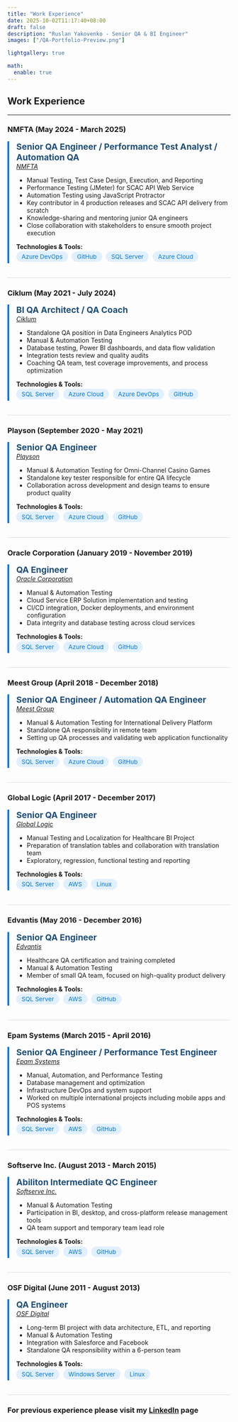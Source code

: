 ```yaml
---
title: "Work Experience"
date: 2025-10-02T11:17:40+08:00
draft: false
description: "Ruslan Yakovenko - Senior QA & BI Engineer"
images: ["/QA-Portfolio-Preview.png"]

lightgallery: true

math:
  enable: true
---
```


<style>
/* General job section styling */
.job-section {
    border-left: 4px solid #0078d4;
    padding-left: 1rem;
    margin-bottom: 2rem;
    transition: all 0.3s ease;
}
.job-section:hover {
    background-color: #f5faff;
    border-left-color: #1f4e79;
}

/* Job title styling */
.job-title {
    font-weight: 700;
    color: #1f4e79;
    font-size: 1.2rem;
    margin-bottom: 0.2rem;
}

/* Company link and date styling */
.company-date {
    font-style: italic;
    color: #555;
    margin-bottom: 0.5rem;
}

/* Skill badges */
.skill-badge {
    display: inline-block;
    background-color: #e1f0ff;
    color: #0078d4;
    border-radius: 12px;
    padding: 0.25rem 0.75rem;
    margin: 0.15rem 0.3rem 0.15rem 0;
    font-size: 0.85rem;
}

/* Divider between experiences */
.divider {
    border-top: 1px solid #ddd;
    margin: 1.5rem 0;
}
</style>

## **Work Experience** ##

---

### NMFTA (May 2024 - March 2025) ###
<div class="job-section">
<span class="job-title">Senior QA Engineer / Performance Test Analyst / Automation QA</span>
<div class="company-date"><a href="https://www.nmfta.org/" target="_blank">NMFTA</a></div>

- Manual Testing, Test Case Design, Execution, and Reporting  
- Performance Testing (JMeter) for SCAC API Web Service  
- Automation Testing using JavaScript Protractor  
- Key contributor in 4 production releases and SCAC API delivery from scratch  
- Knowledge-sharing and mentoring junior QA engineers  
- Close collaboration with stakeholders to ensure smooth project execution  

**Technologies & Tools:**  
<span class="skill-badge">Azure DevOps</span>
<span class="skill-badge">GitHub</span>
<span class="skill-badge">SQL Server</span>
<span class="skill-badge">Azure Cloud</span>
</div>

<div class="divider"></div>

### Ciklum (May 2021 - July 2024) ###
<div class="job-section">
<span class="job-title">BI QA Architect / QA Coach</span>
<div class="company-date"><a href="https://www.ciklum.com/" target="_blank">Ciklum</a></div>

- Standalone QA position in Data Engineers Analytics POD  
- Manual & Automation Testing  
- Database testing, Power BI dashboards, and data flow validation  
- Integration tests review and quality audits  
- Coaching QA team, test coverage improvements, and process optimization  

**Technologies & Tools:**  
<span class="skill-badge">SQL Server</span>
<span class="skill-badge">Azure Cloud</span>
<span class="skill-badge">Azure DevOps</span>
<span class="skill-badge">GitHub</span>
</div>

<div class="divider"></div>

### Playson (September 2020 - May 2021) ###
<div class="job-section">
<span class="job-title">Senior QA Engineer</span>
<div class="company-date"><a href="https://playson.com/#" target="_blank">Playson</a></div>

- Manual & Automation Testing for Omni-Channel Casino Games  
- Standalone key tester responsible for entire QA lifecycle  
- Collaboration across development and design teams to ensure product quality  

**Technologies & Tools:**  
<span class="skill-badge">SQL Server</span>
<span class="skill-badge">Azure Cloud</span>
<span class="skill-badge">GitHub</span>
</div>

<div class="divider"></div>

### Oracle Corporation (January 2019 - November 2019) ###
<div class="job-section">
<span class="job-title">QA Engineer</span>
<div class="company-date"><a href="https://www.oracle.com/" target="_blank">Oracle Corporation</a></div>

- Manual & Automation Testing  
- Cloud Service ERP Solution implementation and testing  
- CI/CD integration, Docker deployments, and environment configuration  
- Data integrity and database testing across cloud services  

**Technologies & Tools:**  
<span class="skill-badge">SQL Server</span>
<span class="skill-badge">Azure Cloud</span>
<span class="skill-badge">GitHub</span>
</div>

<div class="divider"></div>

### Meest Group (April 2018 - December 2018) ###
<div class="job-section">
<span class="job-title">Senior QA Engineer / Automation QA Engineer</span>
<div class="company-date"><a href="https://ua.meest.com/" target="_blank">Meest Group</a></div>

- Manual & Automation Testing for International Delivery Platform  
- Standalone QA responsibility in remote team  
- Setting up QA processes and validating web application functionality  

**Technologies & Tools:**  
<span class="skill-badge">SQL Server</span>
<span class="skill-badge">Azure Cloud</span>
<span class="skill-badge">GitHub</span>
</div>

<div class="divider"></div>

### Global Logic (April 2017 - December 2017) ###
<div class="job-section">
<span class="job-title">Senior QA Engineer</span>
<div class="company-date"><a href="https://www.globallogic.com/ua/" target="_blank">Global Logic</a></div>

- Manual Testing and Localization for Healthcare BI Project  
- Preparation of translation tables and collaboration with translation team  
- Exploratory, regression, functional testing and reporting  

**Technologies & Tools:**  
<span class="skill-badge">SQL Server</span>
<span class="skill-badge">AWS</span>
<span class="skill-badge">Linux</span>
</div>

<div class="divider"></div>

### Edvantis (May 2016 - December 2016) ###
<div class="job-section">
<span class="job-title">Senior QA Engineer</span>
<div class="company-date"><a href="https://www.edvantis.com/" target="_blank">Edvantis</a></div>

- Healthcare QA certification and training completed  
- Manual & Automation Testing  
- Member of small QA team, focused on high-quality product delivery  

**Technologies & Tools:**  
<span class="skill-badge">SQL Server</span>
<span class="skill-badge">AWS</span>
<span class="skill-badge">GitHub</span>
</div>

<div class="divider"></div>

### Epam Systems (March 2015 - April 2016) ###
<div class="job-section">
<span class="job-title">Senior QA Engineer / Performance Test Engineer</span>
<div class="company-date"><a href="https://www.epam.com/" target="_blank">Epam Systems</a></div>

- Manual, Automation, and Performance Testing  
- Database management and optimization  
- Infrastructure DevOps and system support  
- Worked on multiple international projects including mobile apps and POS systems  

**Technologies & Tools:**  
<span class="skill-badge">SQL Server</span>
<span class="skill-badge">AWS</span>
<span class="skill-badge">GitHub</span>
</div>

<div class="divider"></div>

### Softserve Inc. (August 2013 - March 2015) ###
<div class="job-section">
<span class="job-title">Abiliton Intermediate QC Engineer</span>
<div class="company-date"><a href="https://www.softserveinc.com/en-us" target="_blank">Softserve Inc.</a></div>

- Manual & Automation Testing  
- Participation in BI, desktop, and cross-platform release management tools  
- QA team support and temporary team lead role  

**Technologies & Tools:**  
<span class="skill-badge">SQL Server</span>
<span class="skill-badge">AWS</span>
<span class="skill-badge">GitHub</span>
</div>

<div class="divider"></div>

### OSF Digital (June 2011 - August 2013) ###
<div class="job-section">
<span class="job-title">QA Engineer</span>
<div class="company-date"><a href="https://osf.digital/" target="_blank">OSF Digital</a></div>

- Long-term BI project with data architecture, ETL, and reporting  
- Manual & Automation Testing  
- Integration with Salesforce and Facebook  
- Standalone QA responsibility within a 6-person team  

**Technologies & Tools:**  
<span class="skill-badge">SQL Server</span>
<span class="skill-badge">Windows Server</span>
<span class="skill-badge">Linux</span>
</div>

<div class="divider"></div>

### For previous experience please visit my [LinkedIn](https://www.linkedin.com/in/ruslan-yakovenko-85a66674/) page ###
